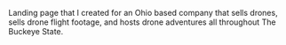 Landing page that I created for an Ohio based company that sells drones, sells drone flight footage, and hosts drone adventures all throughout The Buckeye State.
